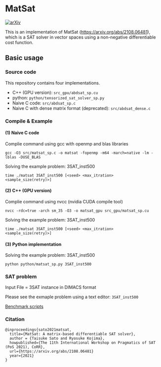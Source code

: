 # MatSat

[![arXiv](https://img.shields.io/badge/arXiv-2108.06481-b31b1b.svg)](https://arxiv.org/abs/2108.06481)

This is an implementation of MatSat (https://arxiv.org/abs/2108.06481), which is a SAT solver in vector spaces using a non-negative differentiable cost function.

## Basic usage

### Source code
This repository contains four implementations.
- C++ (GPU version): `src_gpu/abdsat_sp.cu`
- python: `python/tensorized_sat_solver_sp.py`
- Naive C code: `src/abdsat_sp.c`
- Naive C with dense matrix format (deprecated): `src/abdsat_dense.c`

### Compile & Example

#### (1) Naive C code
Complie command using gcc with openmp and blas libraries
```
gcc -O3 src/matsat_sp.c -o matsat -fopenmp -m64 -march=native -lm -lblas -DUSE_BLAS
```
Solving the example problem: 3SAT_inst500
```
time ./matsat 3SAT_inst500 [<seed> <max_itration> <sample_size(retry)>]
```

#### (2) C++ (GPU version)
Complie command using nvcc (nvidia CUDA compile tool)
```
nvcc -rdc=true -arch sm_35 -O3 -o matsat_gpu src_gpu/matsat_sp.cu
```
Solving the example problem: 3SAT_inst500
```
time ./matsat 3SAT_inst500 [<seed> <max_itration> <sample_size(retry)>]
```

#### (3) Python implementation
Solving the example problem: 3SAT_inst500
```
python python/matsat_sp.py 3SAT_inst500
```

### SAT problem
Input File = 3SAT instance in DIMACS format

Please see the exmaple problem using a text editor: `3SAT_inst500`

[Benchmark scripts](./benchmark/README.md)

### Citation

```
@inproceedings{sato2021matsat,
  title={MatSat: A matrix-based differentiable SAT solver},
  author = {Taisuke Sato and Ryosuke Kojima},
  howpublished={The 11th International Workshop on Pragmatics of SAT (PoS 2021), CoRR},
  url={https://arxiv.org/abs/2108.06481}
  year={2021}
}
```

